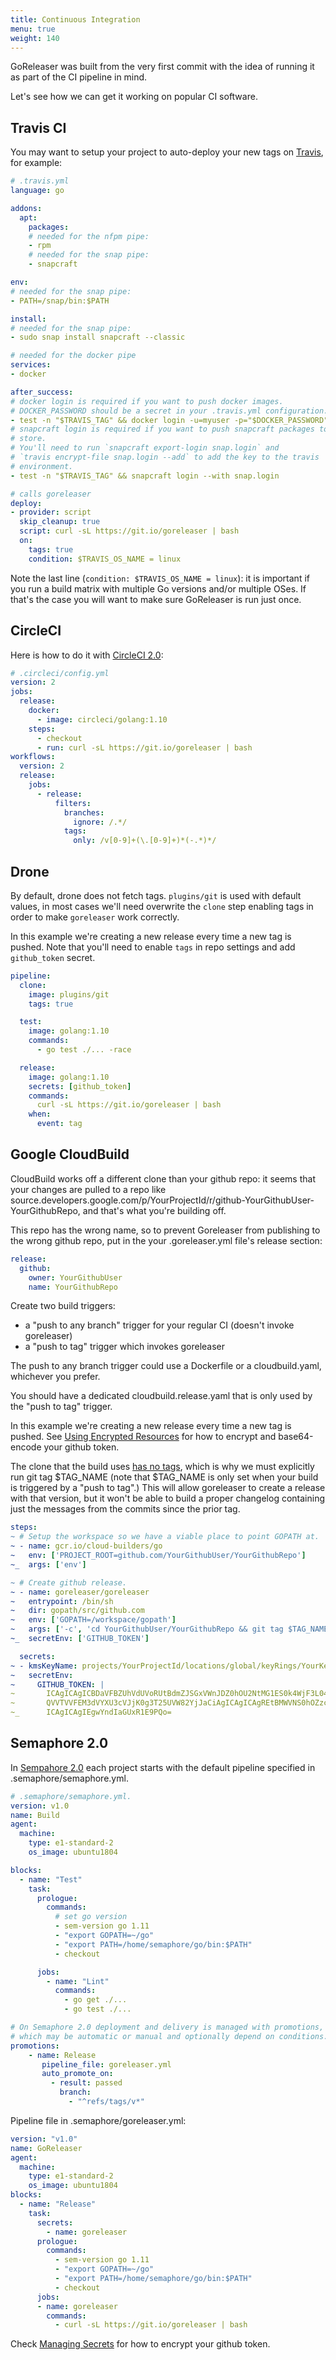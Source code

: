```yaml
---
title: Continuous Integration
menu: true
weight: 140
---
```


GoReleaser was built from the very first commit with the idea of
running it as part of the CI pipeline in mind.

Let's see how we can get it working on popular CI software.

## Travis CI

You may want to setup your project to auto-deploy your new tags on
[Travis](https://travis-ci.org), for example:

```yaml
# .travis.yml
language: go

addons:
  apt:
    packages:
    # needed for the nfpm pipe:
    - rpm
    # needed for the snap pipe:
    - snapcraft

env:
# needed for the snap pipe:
- PATH=/snap/bin:$PATH

install:
# needed for the snap pipe:
- sudo snap install snapcraft --classic

# needed for the docker pipe
services:
- docker

after_success:
# docker login is required if you want to push docker images.
# DOCKER_PASSWORD should be a secret in your .travis.yml configuration.
- test -n "$TRAVIS_TAG" && docker login -u=myuser -p="$DOCKER_PASSWORD"
# snapcraft login is required if you want to push snapcraft packages to the
# store.
# You'll need to run `snapcraft export-login snap.login` and
# `travis encrypt-file snap.login --add` to add the key to the travis
# environment.
- test -n "$TRAVIS_TAG" && snapcraft login --with snap.login

# calls goreleaser
deploy:
- provider: script
  skip_cleanup: true
  script: curl -sL https://git.io/goreleaser | bash
  on:
    tags: true
    condition: $TRAVIS_OS_NAME = linux
```

Note the last line (`condition: $TRAVIS_OS_NAME = linux`): it is important
if you run a build matrix with multiple Go versions and/or multiple OSes. If
that's the case you will want to make sure GoReleaser is run just once.

## CircleCI

Here is how to do it with [CircleCI 2.0](https://circleci.com):

```yml
# .circleci/config.yml
version: 2
jobs:
  release:
    docker:
      - image: circleci/golang:1.10
    steps:
      - checkout
      - run: curl -sL https://git.io/goreleaser | bash
workflows:
  version: 2
  release:
    jobs:
      - release:
          filters:
            branches:
              ignore: /.*/
            tags:
              only: /v[0-9]+(\.[0-9]+)*(-.*)*/
```


## Drone

By default, drone does not fetch tags. `plugins/git` is used with default values,
in most cases we'll need overwrite the `clone` step enabling tags in order to make
`goreleaser` work correctly.

In this example we're creating a new release every time a new tag is pushed.
Note that you'll need to enable `tags` in repo settings and add `github_token`
secret.

```yml
pipeline:
  clone:
    image: plugins/git
    tags: true

  test:
    image: golang:1.10
    commands:
      - go test ./... -race

  release:
    image: golang:1.10
    secrets: [github_token]
    commands:
      curl -sL https://git.io/goreleaser | bash
    when:
      event: tag
```

## Google CloudBuild

CloudBuild works off a different clone than your github repo: it seems that
your changes are pulled to a repo like
source.developers.google.com/p/YourProjectId/r/github-YourGithubUser-YourGithubRepo, and that's what
you're building off.

This repo has the wrong name, so to prevent Goreleaser from publishing to
the wrong github repo, put in the your .goreleaser.yml file's release section:

```yml
release:
  github:
    owner: YourGithubUser
    name: YourGithubRepo
```

Create two build triggers:
- a "push to any branch" trigger for your regular CI (doesn't invoke goreleaser)
- a "push to tag" trigger which invokes goreleaser

The push to any branch trigger could use a Dockerfile or a cloudbuild.yaml,
whichever you prefer.

You should have a dedicated cloudbuild.release.yaml that is only used by the "push to
tag" trigger.

In this example we're creating a new release every time a new tag is pushed.
See [Using Encrypted Resources](https://cloud.google.com/cloud-build/docs/securing-builds/use-encrypted-secrets-credentials) for how to encrypt and base64-encode your github token.

The clone that the build uses [has no
tags](https://issuetracker.google.com/u/1/issues/113668706), which is why we
must explicitly run git tag $TAG_NAME (note that $TAG_NAME is only set when
your build is triggered by a "push to tag".) This will allow goreleaser to
create a release with that version, but it won't be able to build a proper
changelog containing just the messages from the commits since the prior tag.

```yml
steps:
~ # Setup the workspace so we have a viable place to point GOPATH at.
~ - name: gcr.io/cloud-builders/go
~   env: ['PROJECT_ROOT=github.com/YourGithubUser/YourGithubRepo']
~_  args: ['env']

~ # Create github release.
~ - name: goreleaser/goreleaser
~   entrypoint: /bin/sh
~   dir: gopath/src/github.com
~   env: ['GOPATH=/workspace/gopath']
~   args: ['-c', 'cd YourGithubUser/YourGithubRepo && git tag $TAG_NAME && /goreleaser' ]
~_  secretEnv: ['GITHUB_TOKEN']

  secrets:
~ - kmsKeyName: projects/YourProjectId/locations/global/keyRings/YourKeyRing/cryptoKeys/YourKey
~   secretEnv:
~     GITHUB_TOKEN: |
~       ICAgICAgICBDaVFBZUhVdUVoRUtBdmZJSGxVWnJDZ0hOU2NtMG1ES0k4WjF3L04zT3pEazhRbDZr
~       QVVTVVFEM3dVYXU3cVJjK0g3T25UVW82YjJaCiAgICAgICAgREtBMWVNS0hOZzcyOUtmSGoyWk1x
~_      ICAgICAgIEgwYndIaGUxR1E9PQo=

```

## Semaphore 2.0

In [Sempahore 2.0](https://semaphoreci.com) each project starts with the
default pipeline specified in .semaphore/semaphore.yml.

```yml
# .semaphore/semaphore.yml.
version: v1.0
name: Build
agent:
  machine:
    type: e1-standard-2
    os_image: ubuntu1804

blocks:
  - name: "Test"
    task:
      prologue:
        commands:
          # set go version
          - sem-version go 1.11
          - "export GOPATH=~/go"
          - "export PATH=/home/semaphore/go/bin:$PATH"
          - checkout

      jobs:
        - name: "Lint"
          commands:
            - go get ./...
            - go test ./...

# On Semaphore 2.0 deployment and delivery is managed with promotions,
# which may be automatic or manual and optionally depend on conditions.
promotions:
    - name: Release
       pipeline_file: goreleaser.yml
       auto_promote_on:
         - result: passed
           branch:
             - "^refs/tags/v*"
```

Pipeline file in .semaphore/goreleaser.yml:

```yml
version: "v1.0"
name: GoReleaser
agent:
  machine:
    type: e1-standard-2
    os_image: ubuntu1804
blocks:
  - name: "Release"
    task:
      secrets:
        - name: goreleaser
      prologue:
        commands:
          - sem-version go 1.11
          - "export GOPATH=~/go"
          - "export PATH=/home/semaphore/go/bin:$PATH"
          - checkout
      jobs:
      - name: goreleaser
        commands:
          - curl -sL https://git.io/goreleaser | bash
```
Check [Managing Secrets](https://docs.semaphoreci.com/article/15-secrets) for
how to encrypt your github token.
